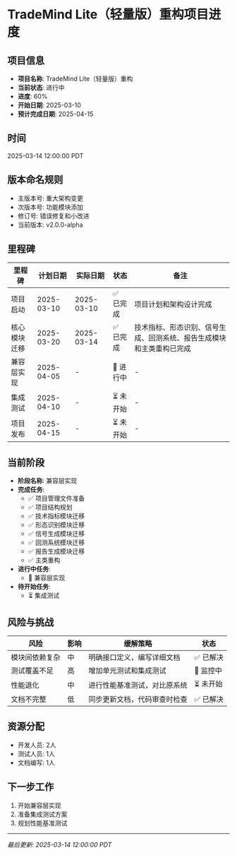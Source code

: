 # TradeMind Lite（轻量版）重构项目进度

## 项目信息
- **项目名称**: TradeMind Lite（轻量版）重构
- **当前状态**: 进行中
- **进度**: 60%
- **开始日期**: 2025-03-10
- **预计完成日期**: 2025-04-15

## 时间
2025-03-14 12:00:00 PDT

## 版本命名规则
- 主版本号: 重大架构变更
- 次版本号: 功能模块添加
- 修订号: 错误修复和小改进
- 当前版本: v2.0.0-alpha

## 里程碑

| 里程碑 | 计划日期 | 实际日期 | 状态 | 备注 |
|-------|---------|---------|------|------|
| 项目启动 | 2025-03-10 | 2025-03-10 | ✅ 已完成 | 项目计划和架构设计完成 |
| 核心模块迁移 | 2025-03-20 | 2025-03-14 | ✅ 已完成 | 技术指标、形态识别、信号生成、回测系统、报告生成模块和主类重构已完成 |
| 兼容层实现 | 2025-04-05 | - | 🔄 进行中 | - |
| 集成测试 | 2025-04-10 | - | ⏳ 未开始 | - |
| 项目发布 | 2025-04-15 | - | ⏳ 未开始 | - |

## 当前阶段
- **阶段名称**: 兼容层实现
- **完成任务**:
  - ✅ 项目管理文件准备
  - ✅ 项目结构规划
  - ✅ 技术指标模块迁移
  - ✅ 形态识别模块迁移
  - ✅ 信号生成模块迁移
  - ✅ 回测系统模块迁移
  - ✅ 报告生成模块迁移
  - ✅ 主类重构
- **进行中任务**:
  - 🔄 兼容层实现
- **待开始任务**:
  - ⏳ 集成测试

## 风险与挑战

| 风险 | 影响 | 缓解策略 | 状态 |
|------|------|---------|------|
| 模块间依赖复杂 | 中 | 明确接口定义，编写详细文档 | ✅ 已解决 |
| 测试覆盖不足 | 高 | 增加单元测试和集成测试 | 🔄 监控中 |
| 性能退化 | 中 | 进行性能基准测试，对比原系统 | ⏳ 未开始 |
| 文档不完整 | 低 | 同步更新文档，代码审查时检查 | ✅ 已解决 |

## 资源分配
- 开发人员: 2人
- 测试人员: 1人
- 文档编写: 1人

## 下一步工作
1. 开始兼容层实现
2. 准备集成测试方案
3. 规划性能基准测试

---
*最后更新: 2025-03-14 12:00:00 PDT* 